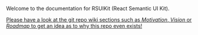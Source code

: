 Welcome to the documentation for RSUIKit (React Semantic UI Kit).

[Please have a look at the git repo wiki sections such as _Motivation_, _Vision_ or _Roadmap_ to get an idea as to why this repo even exists!](https://github.com/boostup/react-semantic-ui-kit/wiki)